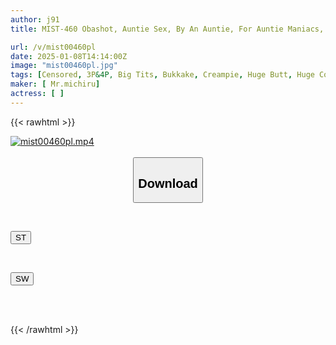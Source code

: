 ```yaml
---
author: j91
title: MIST-460 Obashot, Auntie Sex, By An Auntie, For Auntie Maniacs, Auntie Chie, 45 Years Old, Yajima Chie

url: /v/mist00460pl
date: 2025-01-08T14:14:00Z
image: "mist00460pl.jpg"
tags: [Censored, 3P&4P, Big Tits, Bukkake, Creampie, Huge Butt, Huge Cock, Mature Woman, POV, Solowork, Squirting]
maker: [ Mr.michiru]
actress: [ ]
---
```



{{< rawhtml >}}

<div class="video" data-videoid="zbdORQBoZ8Fe2m">
    <a href="javascript:;">
        <img src="/v/mist00460pl/mist00460pl.jpg" width="WIDTH" height="HEIGHT" alt="mist00460pl.mp4" loading="lazy">
    </a>
</div>

<script type="text/javascript" src="https://j91.asia/asset/on-demand-st.js"></script>

<br>
  <link rel="stylesheet" href="https://j91.asia/asset/bs5.css">
  
  <center>
  <button class="btn btn-primary" type="button" data-bs-toggle="collapse" data-bs-target=".multi-collapse" aria-expanded="false" aria-controls="multiCollapseExample1 multiCollapseExample2"><h2>Download</h2></button></center>
</p>
<div class="row">
  <div class="col">
    <div class="collapse multi-collapse" id="multiCollapseExample1">
      <div class="card card-body">
	      	      <br>
<div class="buttons">  
<p><a href="/v/mist00460pl/st.html" target="_blank"><button class="btn-hover color-3"><i class="fa fa-download"></i> ST</button></a></p></div>
    </div>
  </div>
</div>
  <div class="col">
    <div class="collapse multi-collapse" id="multiCollapseExample2">
      <div class="card card-body">
	      <br>
<div class="buttons">
<p><a href="/v/mist00460pl/sw.html" target="_blank"><button class="btn-hover color-2"><i class="fa fa-download"></i> SW</button></a></p></div>
<br><br>
      </div>
    </div>
  </div>
</div>

{{< /rawhtml >}}